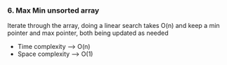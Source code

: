 ### 6. Max Min unsorted array
Iterate through the array, doing a linear search takes O(n) and keep a min pointer and max pointer, both
being updated as needed

* Time complexity --> O(n)
* Space complexity --> O(1)
